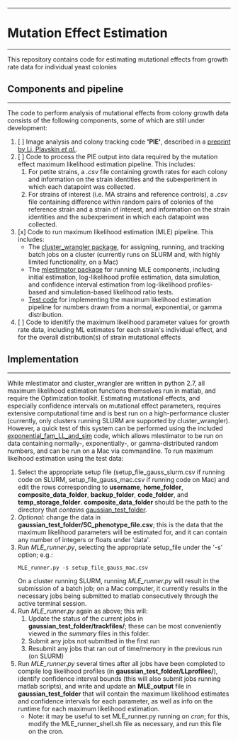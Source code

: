 ----------------------------
# Mutation Effect Estimation
----------------------------
This repository contains code for estimating mutational effects from growth rate data for individual yeast colonies

## Components and pipeline
--------------------------
The code to perform analysis of mutational effects from colony growth data consists of the following components, some of which are still under development:
1. [ ] Image analysis and colony tracking code **'PIE'**, described in a [preprint by Li, Plavskin *et al.*](http://dx.doi.org/10.1101/253724).
1. [ ] Code to process the PIE output into data required by the mutation effect maximum likelihood estimation pipeline. This includes:
    1. For petite strains, a *.csv* file containing growth rates for each colony and information on the strain identities and the subexperiment in which each datapoint was collected.
    1. For strains of interest (i.e. MA strains and reference controls), a *.csv* file containing difference within random pairs of colonies of the reference strain and a strain of interest, and information on the strain identities and the subexperiment in which each datapoint was collected.
1. [x] Code to run maximum likelihood estimation (MLE) pipeline. This includes:
    * The [cluster_wrangler package](cluster_wrangler), for assigning, running, and tracking batch jobs on a cluster (currently runs on SLURM and, with highly limited functionality, on a Mac)
    * The [mlestimator package](mlestimator) for running MLE components, including initial estimation, log-likelihood profile estimation, data simulation, and confidence interval estimation from log-likelihood profiles-based and simulation-based likelihood ratio tests.
    * [Test code](exponential_fam_LL_and_sim) for implementing the maximum likelihood estimation pipeline for numbers drawn from a normal, exponential, or gamma distribution.
1. [ ] Code to idenitify the maximum likelihood parameter values for growth rate data, including ML estimates for each strain's individual effect, and for the overall distribution(s) of strain mutational effects

## Implementation
-----------------
While mlestimator and cluster_wrangler are written in python 2.7, all maximum likelihood estimation functions themselves run in matlab, and require the Optimization toolkit.
Estimating mutational effects, and especially confidence intervals on mutational effect parameters, requires extensive computational time and is best run on a high-performance cluster (currently, only clusters running SLURM are supported by cluster_wrangler). However, a quick test of this system can be performed using the included [exponential_fam_LL_and_sim](exponential_fam_LL_and_sim) code, which allows mlestimator to be run on data containing normally-, exponentially-, or gamma-distributed random numbers, and can be run on a Mac via commandline.
To run maximum likelhood estimation using the test data:
1. Select the appropriate setup file (setup_file_gauss_slurm.csv if running code on SLURM, setup_file_gauss_mac.csv if running code on Mac) and edit the rows corresponding to **username**, **home_folder**, **composite_data_folder**, **backup_folder**, **code_folder**, and **temp_storage_folder**. **composite_data_folder** should be the path to the directory that *contains* [gaussian_test_folder](data/gaussian_test_folder).
1. *Optional:* change the data in **gaussian_test_folder/SC_phenotype_file.csv**; this is the data that the maximum likelihood parameters will be estimated for, and it can contain any number of integers or floats under 'data'.
1. Run *MLE_runner.py*, selecting the appropriate setup_file under the '-s' option; e.g.:
    ```
    MLE_runner.py -s setup_file_gauss_mac.csv
    ```
    On a cluster running SLURM, running *MLE_runner.py* will result in the submission of a batch job; on a Mac computer, it currently results in the necessary jobs being submitted to matlab consecutively through the active terminal session.
1. Run *MLE_runner.py* again as above; this will:
    1. Update the status of the current jobs in **gaussian_test_folder/trackfiles/**; these can be most conveniently viewed in the *summary* files in this folder.
    1. Submit any jobs not submitted in the first run
    1. Resubmit any jobs that ran out of time/memory in the previous run (on SLURM)
1. Run *MLE_runner.py* several times after all jobs have been completed to compile log likelihood profiles (in **gaussian_test_folder/LLprofiles/**), identify confidence interval bounds (this will also submit jobs running matlab scripts), and write and update an **MLE_output** file in **gaussian_test_folder** that will contain the maximum likelihood estimates and confidence intervals for each parameter, as well as info on the runtime for each maximum likelihood estimation.
	* Note: it may be useful to set MLE_runner.py running on *cron*; for this, modify the MLE_runner_shell.sh file as necessary, and run this file on the cron.



